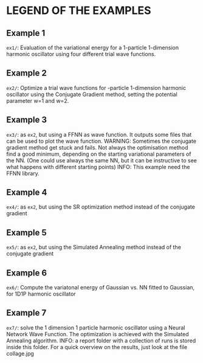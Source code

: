 # LEGEND OF THE EXAMPLES



## Example 1

`ex1/`: Evaluation of the variational energy for a 1-particle 1-dimension harmonic oscillator using four different trial wave functions.



## Example 2

`ex2/`: Optimize a trial wave functions for -particle 1-dimension harmonic oscillator using the Conjugate Gradient method, setting the potential parameter w=1 and w=2.



## Example 3

`ex3/`: as `ex2`, but using a FFNN as wave function. It outputs some files that can be used to plot the wave function.
WARNING: Sometimes the conjugate gradient method get stuck and fails. Not always the optimisation method find a good minimum, depending on the starting variational parameters of the NN. (One could use always the same NN, but it can be instructive to see what happens with different starting points)
INFO: This example need the FFNN library.



## Example 4

`ex4/`: as `ex2`, but using the SR optimization method instead of the conjugate gradient



## Example 5

`ex5/`: as `ex2`, but using the Simulated Annealing method instead of the conjugate gradient



## Example 6

`ex6/`: Compute the variatonal energy of Gaussian vs. NN fitted to Gaussian, for 1D1P harmonic oscillator



## Example 7

`ex7/`: solve the 1 dimension 1 particle harmonic oscillator using a Neural Network Wave Function. The optimization is achieved with the Simulated Annealing algorithm.
INFO: a report folder with a collection of runs is stored inside this folder. For a quick overview on the results, just look at the file collage.jpg
